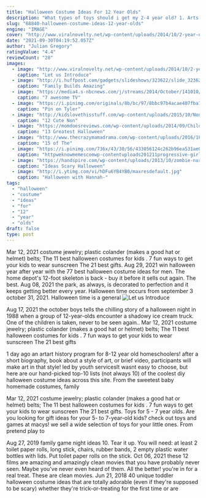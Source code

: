```yaml
---
title: "Halloween Costume Ideas For 12 Year Olds"
description: "What types of toys should i get my 2-4 year old? 1. Arts and crafts. For some (messy) colorful fun, buy lots of coloring books, crayons, stamp sets and paint sets. To contain the creative fun, use an"
slug: "68840-halloween-costume-ideas-12-year-olds"
engine: "IMAGE"
cover: "http://www.viralnovelty.net/wp-content/uploads/2014/10/2-year-old-girl-willow-halloween-costumes-4.jpg"
date: "2021-09-30T04:19:52.057Z"
author: "Julian Gregory"
ratingValue: "4.4"
reviewCount: "28"
images:
  - image: "http://www.viralnovelty.net/wp-content/uploads/2014/10/2-year-old-girl-willow-halloween-costumes-4.jpg"
    caption: "Let us Introduce"
  - image: "http://i.huffpost.com/gadgets/slideshows/323622/slide_323622_3076172_free.jpg"
    caption: "Family Builds Amazing"
  - image: "https://media4.s-nbcnews.com/j/streams/2014/October/141010/2D274906975126-flor-progressive-2.today-inline-large.jpg"
    caption: "7 awesome TV"
  - image: "https://i.pinimg.com/originals/8b/bc/97/8bbc97b4acae407fba7639f9bf7b7900.jpg"
    caption: "Pin on Tyler"
  - image: "http://kidslovethisstuff.com/wp-content/uploads/2015/10/Non-scary-kids-Halloween-costumes-to-DIY-collage2.jpg"
    caption: "12 Cute Non"
  - image: "https://momdoesreviews.com/wp-content/uploads/2014/09/Child-Peace-Love-Hippie-Costume.jpg"
    caption: "13 Greatest Halloween"
  - image: "http://www.thecrazymamadrama.com/wp-content/uploads/2016/10/tdy_bad_costume2_141002.today-inline-vid-featured-desktop.jpg"
    caption: "15 of The"
  - image: "https://i.pinimg.com/736x/43/30/56/433056124c262b96ea531ae0b1e612fa--old-halloween-costumes-epic-costumes.jpg"
    caption: "httpweknowmemescomwp-contentuploads201211progressive-girl-halloween-costum Cool"
  - image: "https://handspire.com/wp-content/uploads/2013/10/zombie-nurse.jpg"
    caption: "Ideas Scary Halloween"
  - image: "http://i.ytimg.com/vi/hDFu6YB4YB0/maxresdefault.jpg"
    caption: "Halloween with Hannah-"
tags:
  - "halloween"
  - "costume"
  - "ideas"
  - "for"
  - "12"
  - "year"
  - "olds"
draft: false
type: post
---
```


Mar 12, 2021 costume jewelry; plastic colander (makes a good hat or helmet) belts;  The 11 best halloween costumes for kids . 7 fun ways to get your kids to wear sunscreen The 21 best gifts. Aug 29, 2021 win halloween year after year with the 77 best halloween costume ideas for men. The home depot's 12-foot skeleton is back - buy it before it sells out again. The best. Aug 08, 2021 the park, as always, is decorated to perfection and it keeps getting better every year. Halloween time occurs from september 3  october 31, 2021. Halloween time is a general
![Let us Introduce](http://www.viralnovelty.net/wp-content/uploads/2014/10/2-year-old-girl-willow-halloween-costumes-4.jpg "Let us Introduce")

Aug 17, 2021 the october boys tells the chilling story of a halloween night in 1988 when a group of 12-year-olds encounter a shadowy ice cream truck. One of the children is taken, never to be seen again.. Mar 12, 2021 costume jewelry; plastic colander (makes a good hat or helmet) belts;  The 11 best halloween costumes for kids . 7 fun ways to get your kids to wear sunscreen The 21 best gifts
<!--inArticleAds-->

<!--galleryOne-->

1 day ago an artart history program for 8-12 year old homeschoolers! after a short biography, book about a style of art, or brief video, participants will make art in that style! led by youth servicesIt wasnt easy to choose, but here are our hand-picked top-10 lists (not always 10) of the coolest diy halloween costume ideas across this site. From the sweetest baby homemade costumes, family
<!--inArticleAds-->

<!--galleryTwo-->

Mar 12, 2021 costume jewelry; plastic colander (makes a good hat or helmet) belts;  The 11 best halloween costumes for kids . 7 fun ways to get your kids to wear sunscreen The 21 best gifts. Toys for 5 - 7 year olds. Are you looking for gift ideas for your 5- to 7-year-old kids? check out toys and games at macys! we sell a wide selection of toys for your little ones. From pretend play to
<!--galleryThree-->

Aug 27, 2019 family game night ideas 10. Tear it up. You will need: at least 2 toilet paper rolls, long stick, chairs, rubber bands, 2 empty plastic water bottles with lids. Put toilet paper rolls on the stick. Oct 06, 2021 these 12 films are amazing and amazingly clean movies that you have probably never seen. Maybe you've never even heard of them. All the better! you're in for a real treat. These are clean movies. Jun 21, 2018 40 unique toddler halloween costume ideas that are totally adorable (even if they're supposed to be scary) whether they're trick-or-treating for the first time or are